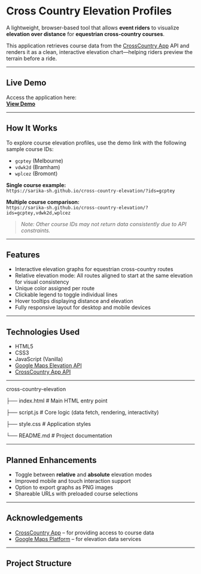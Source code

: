 # Cross Country Elevation Profiles

A lightweight, browser-based tool that allows **event riders** to visualize **elevation over distance** for **equestrian cross-country courses**.

This application retrieves course data from the [CrossCountry App](https://www.crosscountryapp.com/) API and renders it as a clean, interactive elevation chart—helping riders preview the terrain before a ride.

---

## Live Demo

Access the application here:  
**[View Demo](https://sarika-sh.github.io/cross-country-elevation/)**

---

## How It Works

To explore course elevation profiles, use the demo link with the following sample course IDs:

- `gcptey` (Melbourne)  
- `vdwk2d` (Bramham)  
- `wplcez` (Bromont)

**Single course example:**  
`https://sarika-sh.github.io/cross-country-elevation/?ids=gcptey`

**Multiple course comparison:**  
`https://sarika-sh.github.io/cross-country-elevation/?ids=gcptey,vdwk2d,wplcez`

> *Note: Other course IDs may not return data consistently due to API constraints.*

---

## Features

- Interactive elevation graphs for equestrian cross-country routes  
- Relative elevation mode: All routes aligned to start at the same elevation for visual consistency  
- Unique color assigned per route  
- Clickable legend to toggle individual lines  
- Hover tooltips displaying distance and elevation  
- Fully responsive layout for desktop and mobile devices  

---

## Technologies Used

- HTML5  
- CSS3  
- JavaScript (Vanilla)  
- [Google Maps Elevation API](https://developers.google.com/maps/documentation/elevation/start)  
- [CrossCountry App API](https://www.crosscountryapp.com/)

---

cross-country-elevation

├── index.html # Main HTML entry point

├── script.js # Core logic (data fetch, rendering, interactivity)

├── style.css # Application styles

└── README.md # Project documentation


---

## Planned Enhancements

- Toggle between **relative** and **absolute** elevation modes  
- Improved mobile and touch interaction support  
- Option to export graphs as PNG images  
- Shareable URLs with preloaded course selections  

---

## Acknowledgements

- [CrossCountry App](https://www.crosscountryapp.com/) – for providing access to course data  
- [Google Maps Platform](https://developers.google.com/maps/documentation/elevation/start) – for elevation data services  

---


## Project Structure

